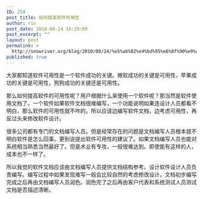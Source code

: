 ```yaml
---
ID: 254
post_title: 如何提高软件可用性
author: riv
post_date: 2010-08-24 16:29:09
post_excerpt: ""
layout: post
permalink: >
  http://snowriver.org/blog/2010/08/24/%e5%a6%82%e4%bd%95%e6%8f%90%e9%ab%98%e8%bd%af%e4%bb%b6%e5%8f%af%e7%94%a8%e6%80%a7/
published: true
---
```

大家都知道软件可用性是一个软件成功的关键。微软成功的关键是可用性，苹果成功的关键是可用性，狗狗成功的关键还是可用性。

那么如何提高软件的可用性呢？用户根据什么来使用一个软件呢？那当然是软件使用文档了。一个软件如果软件文档很难编写，一个功能说明如果连设计人员都看不明白，那么软件的可用性就不咋的。所以应该边编写软件文档，边考虑可用性，再反过头来修改软件设计。

很多公司都有专门的文档编写人员。但是经常存在的问题是文档编写人员根本就不明白软件是怎么回事。更别说提出软件可用性的建议了。如果文档编写人员也能对系统相当熟悉当然最好了。但是术业有专攻，一般很难达到。即使能有这样的人，成本也不一样了。

所以我觉的软件文档应该由文档编写人员提供文档结构参考。设计软件设计人员负责编写。编写过程中如果发现难写一般会比较自然的考虑修改设计。文档初步编写完成之后再由文档编写人员润色。润色完了之后再由客户代表和系统测试人员测试文档是否描述清晰。